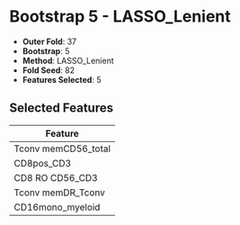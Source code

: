 # Bootstrap 5 - LASSO_Lenient

- **Outer Fold**: 37
- **Bootstrap**: 5
- **Method**: LASSO_Lenient
- **Fold Seed**: 82
- **Features Selected**: 5

## Selected Features

| Feature |
|---------|
| Tconv memCD56_total |
| CD8pos_CD3 |
| CD8 RO CD56_CD3 |
| Tconv memDR_Tconv |
| CD16mono_myeloid |
